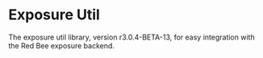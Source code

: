 # Exposure Util

The exposure util library, version r3.0.4-BETA-13, for easy integration with the Red Bee exposure backend.